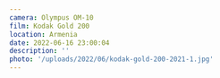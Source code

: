 ```yaml
---
camera: Olympus OM-10
film: Kodak Gold 200
location: Armenia
date: 2022-06-16 23:00:04
description: ''
photo: '/uploads/2022/06/kodak-gold-200-2021-1.jpg'
---
```

